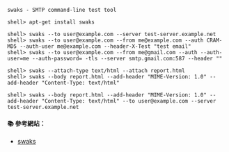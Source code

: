 `swaks - SMTP command-line test tool`

```console
shell> apt-get install swaks
```

```console
shell> swaks --to user@example.com --server test-server.example.net
shell> swaks --to user@example.com --from me@example.com --auth CRAM-MD5 --auth-user me@example.com --header-X-Test "test email"
shell> swaks --to user@example.com --from me@gmail.com --auth --auth-user=me --auth-password= -tls --server smtp.gmail.com:587 --header ""
```

```console
shell> swaks --attach-type text/html --attach report.html
shell> swaks --body report.html --add-header "MIME-Version: 1.0" --add-header "Content-Type: text/html"
```

```console
shell> swaks --body report.html --add-header "MIME-Version: 1.0" --add-header "Content-Type: text/html" --to user@example.com --server test-server.example.net
```

#### :books: 參考網站：
- [swaks](http://www.jetmore.org/john/code/swaks/)